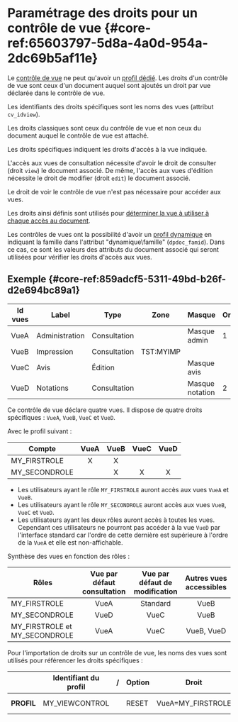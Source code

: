 # Paramétrage des droits pour un contrôle de vue {#core-ref:65603797-5d8a-4a0d-954a-2dc69b5af11e}

Le [contrôle de vue][cvdoc] ne peut qu'avoir un [profil dédié][profil_dedie].
Les droits d'un contrôle de vue sont ceux d'un document auquel sont ajoutés un
droit par vue déclarée dans le contrôle de vue.

Les identifiants des droits spécifiques sont les noms des vues (attribut
`cv_idview`).

Les droits classiques sont ceux du contrôle de vue et non ceux du
document auquel le contrôle de vue est attaché.

Les droits spécifiques indiquent les droits d'accès à la vue indiquée.

L'accès aux vues de consultation nécessite d'avoir le droit de consulter (droit
`view`) le document associé. De même, l'accès aux vues d'édition nécessite le
droit de modifier (droit `edit`) le document associé.

Le droit de voir le contrôle de vue n'est pas nécessaire pour accéder aux vues.

Les droits ainsi définis sont utilisés pour [déterminer la vue à utiliser à
chaque accès au document][cvdoc_choix].

Les contrôles de vues ont la possibilité d'avoir un [profil dynamique][dynprof]
en indiquant la famille dans l'attribut "dynamique\famille" (`dpdoc_famid`).
Dans ce cas, ce sont les valeurs des attributs du document associé qui seront
utilisées pour vérifier les droits d'accès aux vues.

## Exemple {#core-ref:859adcf5-5311-49bd-b26f-d2e694bc89a1}

| Id vues |     Label      |     Type     |    Zone   |      Masque     | Ordre | Affichable |
| ------- | -------------- | ------------ | --------- | --------------- | ----- | ---------- |
| VueA    | Administration | Consultation |           | Masque admin    |     1 | non        |
| VueB    | Impression     | Consultation | TST:MYIMP |                 |       | oui        |
| VueC    | Avis           | Édition      |           | Masque avis     |       | non        |
| VueD    | Notations      | Consultation |           | Masque notation |     2 | non        |

Ce contrôle de vue déclare quatre vues. Il dispose de quatre droits
spécifiques :  `VueA`, `VueB`, `VueC` et `VueD`.

Avec le profil suivant :

|     Compte    |               VueA              |               VueB              |               VueC              |               VueD              |
| ------------- | :-----------------------------: | :-----------------------------: | :-----------------------------: | :-----------------------------: |
| MY_FIRSTROLE  | <span class="aclgreen">X</span> | <span class="aclgreen">X</span> |                                 |                                 |
| MY_SECONDROLE |                                 | <span class="aclgreen">X</span> | <span class="aclgreen">X</span> | <span class="aclgreen">X</span> |

*   Les utilisateurs ayant le rôle `MY_FIRSTROLE` auront accès aux vues `VueA`
    et `VueB`.
*   Les utilisateurs ayant le rôle `MY_SECONDROLE` auront accès aux vues `VueB`,
    `VueC` et `VueD`.
*   Les utilisateurs ayant les deux rôles auront accès à toutes les vues.
    Cependant ces utilisateurs ne pourront pas accéder à la vue `VueD` par
    l'interface standard car l'ordre de cette dernière est supérieure à l'ordre
    de la `VueA` et elle est non-affichable.

Synthèse des vues en fonction des rôles :

|             Rôles             | Vue par défaut consultation | Vue par défaut de modification | Autres vues accessibles |
| ----------------------------- | :-------------------------: | :----------------------------: | :---------------------: |
| MY_FIRSTROLE                  |             VueA            |            Standard            |           VueB          |
| MY_SECONDROLE                 |             VueD            |              VueC              |           VueB          |
| MY_FIRSTROLE et MY_SECONDROLE |             VueA            |              VueC              |        VueB, VueD       |

Pour l'importation de droits sur un contrôle de vue, les noms des vues sont
utilisés pour référencer les droits spécifiques :

|            | Identifiant du profil |  /  | Option |       Droit       |              Droit               |       Droit        |       Droit        |
| ---------- | --------------------- | --- | ------ | ----------------- | -------------------------------- | ------------------ | ------------------ |
| __PROFIL__ | MY_VIEWCONTROL        |     | RESET  | VueA=MY_FIRSTROLE | VueB=MY_FIRSTROLE, MY_SECONDROLE | VueC=MY_SECONDROLE | VueD=MY_SECONDROLE |




<!-- links -->
[cvdoc]:            #core-ref:017f061a-7c12-42f8-aa9b-276cf706e7e0
[dynprof]:          #core-ref:bc24834a-b380-4681-ae94-08b93076a7e8
[profil_dedie]:     #core-ref:25c54b68-9cc1-44ea-b203-e289bde65a12
[cvdoc_choix]:      #core-ref:b74b3617-2085-47f8-9172-9f35c0290b5a